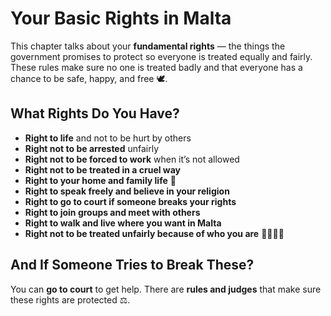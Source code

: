 # Your Basic Rights in Malta

This chapter talks about your **fundamental rights** — the things the government promises to protect so everyone is treated equally and fairly. These rules make sure no one is treated badly and that everyone has a chance to be safe, happy, and free 🕊️.

## What Rights Do You Have?

- **Right to life** and not to be hurt by others
- **Right not to be arrested** unfairly
- **Right not to be forced to work** when it’s not allowed
- **Right not to be treated in a cruel way**
- **Right to your home and family life** 🏡
- **Right to speak freely and believe in your religion**
- **Right to go to court if someone breaks your rights**
- **Right to join groups and meet with others**
- **Right to walk and live where you want in Malta**
- **Right not to be treated unfairly because of who you are** 👦🏽👧🏻

## And If Someone Tries to Break These?

You can **go to court** to get help. There are **rules and judges** that make sure these rights are protected ⚖️.
